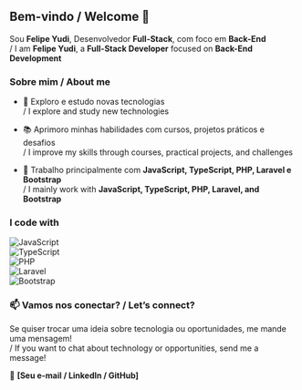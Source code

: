 ## Bem-vindo / Welcome 👋  

Sou **Felipe Yudi**, Desenvolvedor **Full-Stack**, com foco em **Back-End**  
/ I am **Felipe Yudi**, a **Full-Stack Developer** focused on **Back-End Development**  

### Sobre mim / About me  

+ 🚀 Exploro e estudo novas tecnologias  
  / I explore and study new technologies  

+ 📚 Aprimoro minhas habilidades com cursos, projetos práticos e desafios  
  / I improve my skills through courses, practical projects, and challenges  

+ 🔧 Trabalho principalmente com **JavaScript, TypeScript, PHP, Laravel e Bootstrap**  
  / I mainly work with **JavaScript, TypeScript, PHP, Laravel, and Bootstrap**  

### I code with  

![JavaScript](https://img.shields.io/badge/-JavaScript-F7DF1E?style=flat-square&logo=javascript&logoColor=black)  
![TypeScript](https://img.shields.io/badge/-TypeScript-3178C6?style=flat-square&logo=typescript&logoColor=white)  
![PHP](https://img.shields.io/badge/-PHP-777BB4?style=flat-square&logo=php&logoColor=white)  
![Laravel](https://img.shields.io/badge/-Laravel-FF2D20?style=flat-square&logo=laravel&logoColor=white)  
![Bootstrap](https://img.shields.io/badge/-Bootstrap-7952B3?style=flat-square&logo=bootstrap&logoColor=white)  

### 📫 Vamos nos conectar? / Let’s connect?  

Se quiser trocar uma ideia sobre tecnologia ou oportunidades, me mande uma mensagem!  
/ If you want to chat about technology or opportunities, send me a message!  

📩 **[Seu e-mail / LinkedIn / GitHub]**
